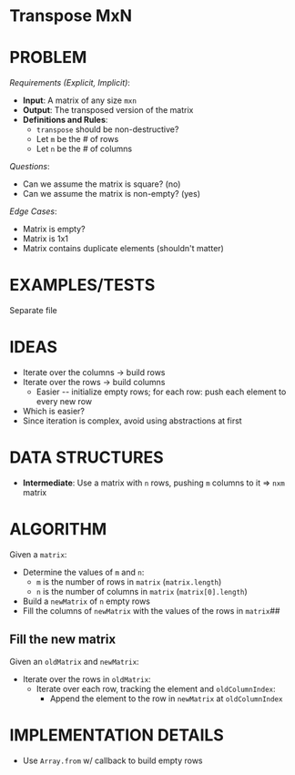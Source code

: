 # Transpose MxN

# PROBLEM

_Requirements (Explicit, Implicit)_:

- **Input**: A matrix of any size `mxn`
- **Output**: The transposed version of the matrix
- **Definitions and Rules**:
  - `transpose` should be non-destructive?
  - Let `m` be the # of rows
  - Let `n` be the # of columns

_Questions_:

- Can we assume the matrix is square? (no)
- Can we assume the matrix is non-empty? (yes)

_Edge Cases_:

- Matrix is empty?
- Matrix is 1x1
- Matrix contains duplicate elements (shouldn't matter)

# EXAMPLES/TESTS

Separate file

# IDEAS

- Iterate over the columns -> build rows
- Iterate over the rows -> build columns
  - Easier -- initialize empty rows; for each row: push each element to every new row
- Which is easier?
- Since iteration is complex, avoid using abstractions at first

# DATA STRUCTURES

- **Intermediate**: Use a matrix with `n` rows, pushing `m` columns to it => `nxm` matrix

# ALGORITHM

Given a `matrix`:

- Determine the values of `m` and `n`:
  - `m` is the number of rows in `matrix` (`matrix.length`)
  - `n` is the number of columns in `matrix` (`matrix[0].length`)
- Build a `newMatrix` of `n` empty rows
- Fill the columns of `newMatrix` with the values of the rows in `matrix`##

## Fill the new matrix

Given an `oldMatrix` and `newMatrix`:

- Iterate over the rows in `oldMatrix`:
  - Iterate over each row, tracking the element and `oldColumnIndex`:
    - Append the element to the row in `newMatrix` at `oldColumnIndex`

# IMPLEMENTATION DETAILS

- Use `Array.from` w/ callback to build empty rows
